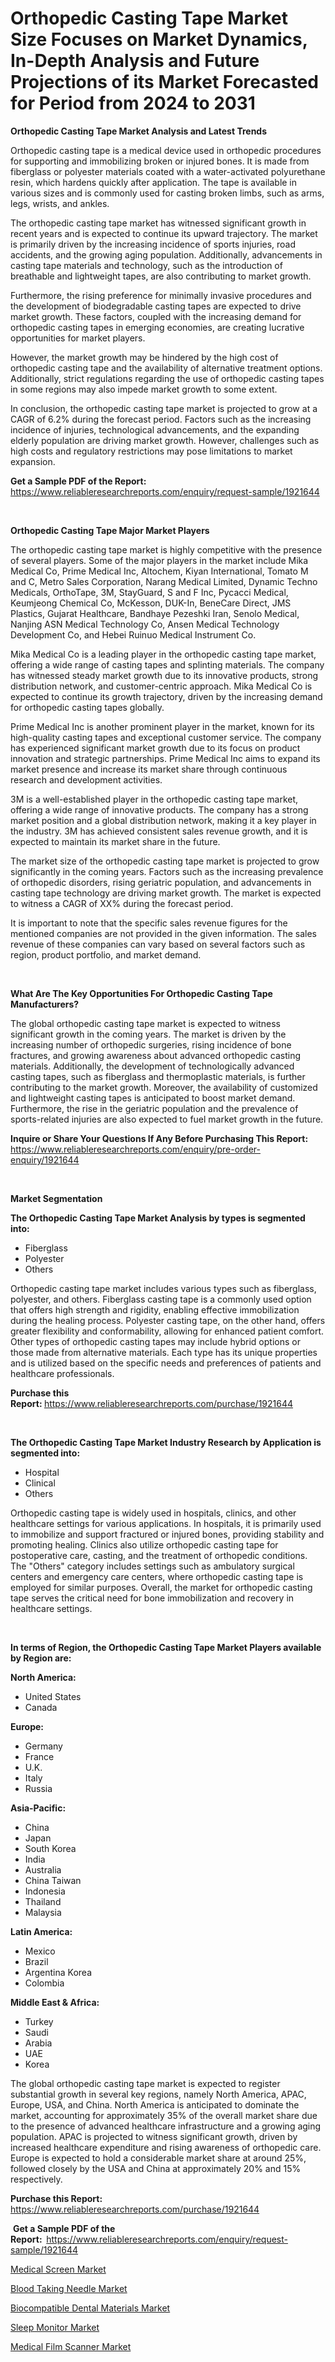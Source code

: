 <p><h1>Orthopedic Casting Tape Market Size Focuses on Market Dynamics, In-Depth Analysis and Future Projections of its Market Forecasted for Period from 2024 to 2031</h1></p><p><strong>Orthopedic Casting Tape Market Analysis and Latest Trends</strong></p>
<p><p>Orthopedic casting tape is a medical device used in orthopedic procedures for supporting and immobilizing broken or injured bones. It is made from fiberglass or polyester materials coated with a water-activated polyurethane resin, which hardens quickly after application. The tape is available in various sizes and is commonly used for casting broken limbs, such as arms, legs, wrists, and ankles.</p><p>The orthopedic casting tape market has witnessed significant growth in recent years and is expected to continue its upward trajectory. The market is primarily driven by the increasing incidence of sports injuries, road accidents, and the growing aging population. Additionally, advancements in casting tape materials and technology, such as the introduction of breathable and lightweight tapes, are also contributing to market growth.</p><p>Furthermore, the rising preference for minimally invasive procedures and the development of biodegradable casting tapes are expected to drive market growth. These factors, coupled with the increasing demand for orthopedic casting tapes in emerging economies, are creating lucrative opportunities for market players.</p><p>However, the market growth may be hindered by the high cost of orthopedic casting tape and the availability of alternative treatment options. Additionally, strict regulations regarding the use of orthopedic casting tapes in some regions may also impede market growth to some extent.</p><p>In conclusion, the orthopedic casting tape market is projected to grow at a CAGR of 6.2% during the forecast period. Factors such as the increasing incidence of injuries, technological advancements, and the expanding elderly population are driving market growth. However, challenges such as high costs and regulatory restrictions may pose limitations to market expansion.</p></p>
<p><strong>Get a Sample PDF of the Report:&nbsp;</strong> <a href="https://www.reliableresearchreports.com/enquiry/request-sample/1921644">https://www.reliableresearchreports.com/enquiry/request-sample/1921644</a></p>
<p>&nbsp;</p>
<p><strong>Orthopedic Casting Tape Major Market Players</strong></p>
<p><p>The orthopedic casting tape market is highly competitive with the presence of several players. Some of the major players in the market include Mika Medical Co, Prime Medical Inc, Altochem, Kiyan International, Tomato M and C, Metro Sales Corporation, Narang Medical Limited, Dynamic Techno Medicals, OrthoTape, 3M, StayGuard, S and F Inc, Pycacci Medical, Keumjeong Chemical Co, McKesson, DUK-In, BeneCare Direct, JMS Plastics, Gujarat Healthcare, Bandhaye Pezeshki Iran, Senolo Medical, Nanjing ASN Medical Technology Co, Ansen Medical Technology Development Co, and Hebei Ruinuo Medical Instrument Co.</p><p>Mika Medical Co is a leading player in the orthopedic casting tape market, offering a wide range of casting tapes and splinting materials. The company has witnessed steady market growth due to its innovative products, strong distribution network, and customer-centric approach. Mika Medical Co is expected to continue its growth trajectory, driven by the increasing demand for orthopedic casting tapes globally.</p><p>Prime Medical Inc is another prominent player in the market, known for its high-quality casting tapes and exceptional customer service. The company has experienced significant market growth due to its focus on product innovation and strategic partnerships. Prime Medical Inc aims to expand its market presence and increase its market share through continuous research and development activities.</p><p>3M is a well-established player in the orthopedic casting tape market, offering a wide range of innovative products. The company has a strong market position and a global distribution network, making it a key player in the industry. 3M has achieved consistent sales revenue growth, and it is expected to maintain its market share in the future.</p><p>The market size of the orthopedic casting tape market is projected to grow significantly in the coming years. Factors such as the increasing prevalence of orthopedic disorders, rising geriatric population, and advancements in casting tape technology are driving market growth. The market is expected to witness a CAGR of XX% during the forecast period.</p><p>It is important to note that the specific sales revenue figures for the mentioned companies are not provided in the given information. The sales revenue of these companies can vary based on several factors such as region, product portfolio, and market demand.</p></p>
<p>&nbsp;</p>
<p><strong>What Are The Key Opportunities For Orthopedic Casting Tape Manufacturers?</strong></p>
<p><p>The global orthopedic casting tape market is expected to witness significant growth in the coming years. The market is driven by the increasing number of orthopedic surgeries, rising incidence of bone fractures, and growing awareness about advanced orthopedic casting materials. Additionally, the development of technologically advanced casting tapes, such as fiberglass and thermoplastic materials, is further contributing to the market growth. Moreover, the availability of customized and lightweight casting tapes is anticipated to boost market demand. Furthermore, the rise in the geriatric population and the prevalence of sports-related injuries are also expected to fuel market growth in the future.</p></p>
<p><strong>Inquire or Share Your Questions If Any Before Purchasing This Report:</strong> <a href="https://www.reliableresearchreports.com/enquiry/pre-order-enquiry/1921644">https://www.reliableresearchreports.com/enquiry/pre-order-enquiry/1921644</a></p>
<p>&nbsp;</p>
<p><strong>Market Segmentation</strong></p>
<p><strong>The Orthopedic Casting Tape Market Analysis by types is segmented into:</strong></p>
<p><ul><li>Fiberglass</li><li>Polyester</li><li>Others</li></ul></p>
<p><p>Orthopedic casting tape market includes various types such as fiberglass, polyester, and others. Fiberglass casting tape is a commonly used option that offers high strength and rigidity, enabling effective immobilization during the healing process. Polyester casting tape, on the other hand, offers greater flexibility and conformability, allowing for enhanced patient comfort. Other types of orthopedic casting tapes may include hybrid options or those made from alternative materials. Each type has its unique properties and is utilized based on the specific needs and preferences of patients and healthcare professionals.</p></p>
<p><strong>Purchase this Report:&nbsp;</strong><a href="https://www.reliableresearchreports.com/purchase/1921644">https://www.reliableresearchreports.com/purchase/1921644</a></p>
<p>&nbsp;</p>
<p><strong>The Orthopedic Casting Tape Market Industry Research by Application is segmented into:</strong></p>
<p><ul><li>Hospital</li><li>Clinical</li><li>Others</li></ul></p>
<p><p>Orthopedic casting tape is widely used in hospitals, clinics, and other healthcare settings for various applications. In hospitals, it is primarily used to immobilize and support fractured or injured bones, providing stability and promoting healing. Clinics also utilize orthopedic casting tape for postoperative care, casting, and the treatment of orthopedic conditions. The "Others" category includes settings such as ambulatory surgical centers and emergency care centers, where orthopedic casting tape is employed for similar purposes. Overall, the market for orthopedic casting tape serves the critical need for bone immobilization and recovery in healthcare settings.</p></p>
<p>&nbsp;</p>
<p><strong>In terms of Region, the Orthopedic Casting Tape Market Players available by Region are:</strong></p>
<p>
    <p> <strong> North America: </strong>
        <ul>
            <li>United States</li>
            <li>Canada</li>
        </ul>
        </p> 
    <p> <strong> Europe: </strong>
        <ul>
            <li>Germany</li>
            <li>France</li>
            <li>U.K.</li>
            <li>Italy</li>
            <li>Russia</li>
        </ul>
        </p> 
    <p> <strong> Asia-Pacific: </strong>
        <ul>
            <li>China</li>
            <li>Japan</li>
            <li>South Korea</li>
            <li>India</li>
            <li>Australia</li>
            <li>China Taiwan</li>
            <li>Indonesia</li>
            <li>Thailand</li>
            <li>Malaysia</li>
        </ul>
        </p> 
    <p> <strong> Latin America: </strong>
        <ul>
            <li>Mexico</li>
            <li>Brazil</li>
            <li>Argentina Korea</li>
            <li>Colombia</li>
        </ul>
        </p> 
    <p> <strong> Middle East & Africa: </strong>
        <ul>
            <li>Turkey</li>
            <li>Saudi</li>
            <li>Arabia</li>
            <li>UAE</li>
            <li>Korea</li>
        </ul>
    </p>
    </p>
<p><p>The global orthopedic casting tape market is expected to register substantial growth in several key regions, namely North America, APAC, Europe, USA, and China. North America is anticipated to dominate the market, accounting for approximately 35% of the overall market share due to the presence of advanced healthcare infrastructure and a growing aging population. APAC is projected to witness significant growth, driven by increased healthcare expenditure and rising awareness of orthopedic care. Europe is expected to hold a considerable market share at around 25%, followed closely by the USA and China at approximately 20% and 15% respectively.</p></p>
<p><strong>Purchase this Report: </strong><a href="https://www.reliableresearchreports.com/purchase/1921644">https://www.reliableresearchreports.com/purchase/1921644</a></p>
<p>&nbsp;<strong>Get a Sample PDF of the Report:&nbsp;&nbsp;</strong><a href="https://www.reliableresearchreports.com/enquiry/request-sample/1921644">https://www.reliableresearchreports.com/enquiry/request-sample/1921644</a></p>
<p><strong></strong></p>
<p><p><a href="https://github.com/aashishrp02/Market-Research-Report-List-2/blob/main/medical-screen-market.md">Medical Screen Market</a></p><p><a href="https://github.com/rahu1505/Market-Research-Report-List-2/blob/main/blood-taking-needle-market.md">Blood Taking Needle Market</a></p><p><a href="https://github.com/rahu1506/Market-Research-Report-List-2/blob/main/biocompatible-dental-materials-market.md">Biocompatible Dental Materials Market</a></p><p><a href="https://github.com/aashishrp/Market-Research-Report-List-2/blob/main/sleep-monitor-market.md">Sleep Monitor Market</a></p><p><a href="https://github.com/rahu1502/Market-Research-Report-List-2/blob/main/medical-film-scanner-market.md">Medical Film Scanner Market</a></p></p>